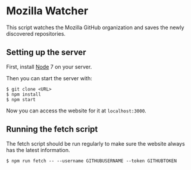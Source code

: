 Mozilla Watcher
=====

This script watches the Mozilla GitHub organization and saves the newly discovered repositories.

Setting up the server
-----

First, install [Node](http://nodejs.org/) 7 on your server.

Then you can start the server with:

```
$ git clone <URL>
$ npm install
$ npm start
```

Now you can access the website for it at ```localhost:3000```.

Running the fetch script
------

The fetch script should be run regularly to make sure the website always has the latest information.

```
$ npm run fetch -- --username GITHUBUSERNAME --token GITHUBTOKEN
```
